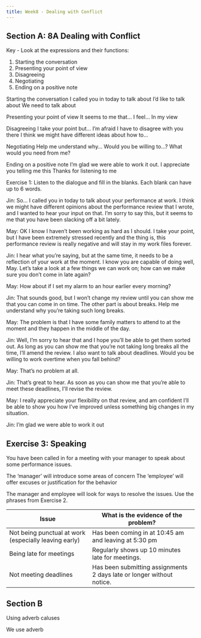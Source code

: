 ```yaml
---
title: Week8 - Dealing with Conflict
---
```


## Section A: 8A Dealing with Conflict


Key - 
Look at the expressions and their functions:
1. Starting the conversation 
2. Presenting your point of view 
3. Disagreeing 
4. Negotiating 
5. Ending on a positive note 


Starting the conversation
I called you in today to talk about
I’d like to talk about
We need to talk about


Presenting your point of view
It seems to me that…
I feel…
In my view


Disagreeing
I take your point but… 
I’m afraid I have to disagree with you there
I think we might have different ideas about how to… 


Negotiating
Help me understand why…
Would you be willing to…?
What would you need from me?

Ending on a positive note
I’m glad we were able to work it out. 
I appreciate you telling me this
Thanks for listening to me



Exercise 1:
Listen to the dialogue and fill in the blanks. Each blank can have up to 6 words.

Jin: So... I called you in today  to talk about     your performance at work. I think we might have different opinions about the performance review that I wrote, and I wanted to hear your input on that. I’m sorry to say this, but   it seems to me that  you have been slacking off a bit lately.

May: OK I know I haven’t been working as hard as I should.  I take your point, but    I have been extremely stressed recently and the thing is, this performance review is really negative and will stay in my work files forever. 

Jin: I hear what you’re saying, but at the same time, it needs to be a reflection of your work at the moment. I know you are capable of doing well, May. Let’s take a look at a few things we can work on; how can we make sure you don’t come in late again?

May: How about if I set my alarm to an hour earlier every morning?

Jin: That sounds good, but I won’t change my review until you can show me that you can come  in on time. The other part is about breaks.    Help me understand  why  you’re taking such long breaks.   

May: The problem is that I have some family matters to attend to at the moment and they happen in the middle of the day.

Jin: Well, I’m sorry to hear that and I hope you’ll be able to get them sorted out. As long as you can show me that you’re not taking long breaks all the time, I’ll amend the review. I also want to talk about deadlines. Would you be willing to work overtime when you fall behind?

May: That’s no problem at all.

Jin: That’s great to hear. As soon as you can show me that you’re able to meet these deadlines, I'll revise the review.

May: I really appreciate your flexibility on that review, and am confident I’ll be able to show you how I’ve improved unless something big changes in my situation. 

Jin: I’m glad  we were able to work it out  


## Exercise 3:  Speaking

You have been called in for a meeting with your manager to speak about some performance issues. 

The ‘manager’ will introduce some areas of concern
The ‘employee’ will offer excuses or justification for the behavior

The manager and employee will look for ways to resolve the issues. Use the phrases from Exercise 2.


| Issue | What is the evidence of the problem? |
| --- | --- |
| Not being punctual at work (especially leaving early) | Has been coming in at 10:45 am and leaving at 5:30 pm |
| Being late for meetings | Regularly shows up 10 minutes late for meetings. |
| Not meeting deadlines | Has been submitting assignments 2 days late or longer without notice. |

## Section B

Using adverb caluses 

We use adverb 